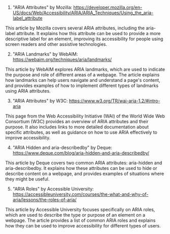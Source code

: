 

1. "ARIA Attributes" by Mozilla:
https://developer.mozilla.org/en-US/docs/Web/Accessibility/ARIA/ARIA_Techniques/Using_the_aria-label_attribute

This article by Mozilla covers several ARIA attributes, including the aria-label attribute. It explains how this attribute can be used to provide a more descriptive label for an element, improving its accessibility for people using screen readers and other assistive technologies.

2. "ARIA Landmarks" by WebAIM:
https://webaim.org/techniques/aria/landmarks/

This article by WebAIM explores ARIA landmarks, which are used to indicate the purpose and role of different areas of a webpage. The article explains how landmarks can help users navigate and understand a page's content, and provides examples of how to implement different types of landmarks using ARIA attributes.

3. "ARIA Attributes" by W3C:
https://www.w3.org/TR/wai-aria-1.2/#intro-aria

This page from the Web Accessibility Initiative (WAI) of the World Wide Web Consortium (W3C) provides an overview of ARIA attributes and their purpose. It also includes links to more detailed documentation about specific attributes, as well as guidance on how to use ARIA effectively to improve accessibility.

4. "ARIA Hidden and aria-describedby" by Deque:
https://www.deque.com/blog/aria-hidden-and-aria-describedby/

This article by Deque covers two common ARIA attributes: aria-hidden and aria-describedby. It explains how these attributes can be used to hide or describe content on a webpage, and provides examples of situations where they might be useful.

5. "ARIA Roles" by Accessible University:
https://accessibleuniversity.com/courses/the-what-and-why-of-aria/lessons/the-roles-of-aria/

This article by Accessible University focuses specifically on ARIA roles, which are used to describe the type or purpose of an element on a webpage. The article provides a list of common ARIA roles and explains how they can be used to improve accessibility for different types of users.